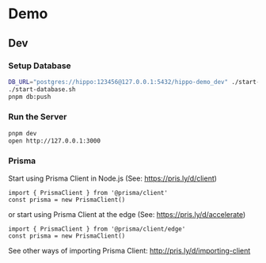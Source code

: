 # Demo

## Dev

### Setup Database

```bash
DB_URL="postgres://hippo:123456@127.0.0.1:5432/hippo-demo_dev" ./start-database.sh
./start-database.sh
pnpm db:push
```

### Run the Server

```bash
pnpm dev
open http://127.0.0.1:3000
```

### Prisma

Start using Prisma Client in Node.js (See: https://pris.ly/d/client)
```
import { PrismaClient } from '@prisma/client'
const prisma = new PrismaClient()
```
or start using Prisma Client at the edge (See: https://pris.ly/d/accelerate)
```
import { PrismaClient } from '@prisma/client/edge'
const prisma = new PrismaClient()
```

See other ways of importing Prisma Client: http://pris.ly/d/importing-client
